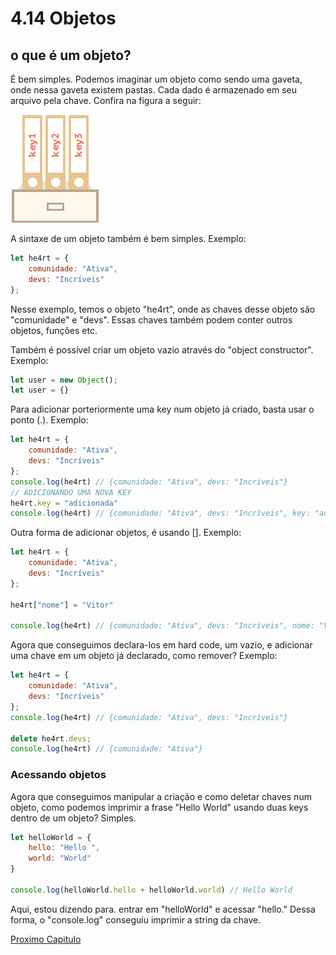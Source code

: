 # 4.14 Objetos

## o que é um objeto?

É bem simples. Podemos imaginar um objeto como sendo uma gaveta, onde nessa gaveta existem pastas. Cada dado é armazenado em seu arquivo pela chave. Confira na figura a seguir:

![gavetaObjeto](../assets/gavetaObj.png)

A sintaxe de um objeto também é bem simples. Exemplo:
```javascript
let he4rt = {
    comunidade: "Ativa",
    devs: "Incríveis"
};
```
Nesse exemplo, temos o objeto "he4rt", onde as chaves desse objeto são "comunidade" e "devs". Essas chaves também podem conter outros objetos, funções etc.

Também é possível criar um objeto vazio através do "object constructor". Exemplo:
```javascript
let user = new Object();
let user = {}
```

Para adicionar porteriormente uma key num objeto já criado, basta usar o ponto (.). Exemplo:
```javascript
let he4rt = {
    comunidade: "Ativa",
    devs: "Incríveis"
};
console.log(he4rt) // {comunidade: "Ativa", devs: "Incríveis"}
// ADICIONANDO UMA NOVA KEY
he4rt.key = "adicionada"
console.log(he4rt) // {comunidade: "Ativa", devs: "Incríveis", key: "adicionada"}
```

Outra forma de adicionar objetos, é usando []. Exemplo:
```javascript
let he4rt = {
    comunidade: "Ativa",
    devs: "Incríveis"
};

he4rt["nome"] = "Vitor"

console.log(he4rt) // {comunidade: "Ativa", devs: "Incríveis", nome: "Vitor"}
```

Agora que conseguimos declara-los em hard code, um vazio, e adicionar uma chave em um objeto já declarado, como remover? Exemplo:
```javascript
let he4rt = {
    comunidade: "Ativa",
    devs: "Incríveis"
};
console.log(he4rt) // {comunidade: "Ativa", devs: "Incríveis"}

delete he4rt.devs;
console.log(he4rt) // {comunidade: "Ativa"}
```

### Acessando objetos

Agora que conseguimos manipular a criação e como deletar chaves num objeto, como podemos imprimir a frase "Hello World" usando duas keys dentro de um objeto? Simples.

```javascript
let helloWorld = {
    hello: "Hello ",
    world: "World"
}

console.log(helloWorld.hello + helloWorld.world) // Hello World
```
Aqui, estou dizendo para. entrar em "helloWorld" e acessar "hello." Dessa forma, o "console.log" conseguiu imprimir a string da chave.

[Proximo Capitulo](../5_DOM-DocumentObjectModel/1_Introducao.md)